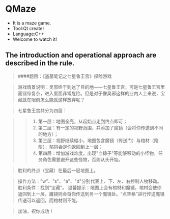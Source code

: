 # QMaze
- It is a maze game. 
- Tool:Qt creater
- Language:C++ 
- Welcome to watch it!
## The introduction and operational approach are described in the rule.
>####题目：《盗墓笔记之七星鲁王宫》探险游戏

>游戏情景说明：吴邪终于到达了目的地——七星鲁王宫，可是七星鲁王宫里面错综复杂，进入里面非常危险。但是对于像吴邪这样的业内人士来说，宝藏就在眼前怎么能就这样放弃呢？

>七星鲁王宫共分为四层：

>>1. 第一层：地图全亮，从起始点走到终点即可；
>>2. 第二层：有一定的视野范围，并添加了魔镜（会将你传送到不同的地方）；
>>3. 第三层：视野继续缩小，地图包含魔镜（传送门）与棺材（陷阱），陷阱会是你返回到上一层；
>>4. 第四层：增加游戏难度，出现"血粽子"等能够移动的小怪物，任务角色需要避开这些怪物，否则从头开始。

>胜利的终点（宝藏）在最后一层地图上。

>操作方法："w"、"s"、"a"、"d"分别代表上、下、左、右控制人物移动。
>胜利条件：找到"宝藏"。
>温馨提示：地图上会有棺材和魔镜，棺材会使你返回到上一层，魔镜则会将你传送到另一个魔镜处。“点空格”进行传送魔镜传送可以返回，而棺材则不能。

>加油，祝你成功！
